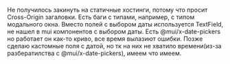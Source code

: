 Не получилось закинуть на статичные хостинги, потому что просит Cross-Origin загаловки.
Есть баги с типами, например, с типом модального окна.
Вместо полей с выбором даты используется TextField, не нашел в mui компонентов с выбором даты. Есть @mui/x-date-pickers но работает он как-то криво, все время вылазиют ошибки.
Позже сделаю кастомные поля с датой, но тк на них не хватило времени(из-за разбератилства с @mui/x-date-pickers), имеем что имеем.
